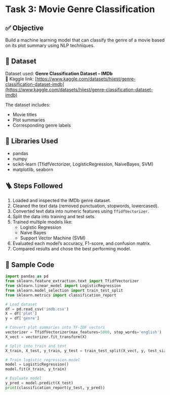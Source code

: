 # Task 3: Movie Genre Classification

## ✅ Objective
Build a machine learning model that can classify the genre of a movie based on its plot summary using NLP techniques.

## 🧠 Dataset
Dataset used: **Genre Classification Dataset – IMDb**  
📎 Kaggle link: [https://www.kaggle.com/datasets/hijest/genre-classification-dataset-imdb](https://www.kaggle.com/datasets/hijest/genre-classification-dataset-imdb)

The dataset includes:
- Movie titles
- Plot summaries
- Corresponding genre labels

## 🔧 Libraries Used
- pandas
- numpy
- scikit-learn (TfidfVectorizer, LogisticRegression, NaiveBayes, SVM)
- matplotlib, seaborn

## 🪜 Steps Followed
1. Loaded and inspected the IMDb genre dataset.
2. Cleaned the text data (removed punctuation, stopwords, lowercased).
3. Converted text data into numeric features using `TfidfVectorizer`.
4. Split the data into training and test sets.
5. Trained multiple models like:
   - Logistic Regression
   - Naive Bayes
   - Support Vector Machine (SVM)
6. Evaluated each model’s accuracy, F1-score, and confusion matrix.
7. Compared results and chose the best performing model.

## 🧾 Sample Code
```python
import pandas as pd
from sklearn.feature_extraction.text import TfidfVectorizer
from sklearn.linear_model import LogisticRegression
from sklearn.model_selection import train_test_split
from sklearn.metrics import classification_report

# Load dataset
df = pd.read_csv('imdb.csv')
X = df['plot']
y = df['genre']

# Convert plot summaries into TF-IDF vectors
vectorizer = TfidfVectorizer(max_features=5000, stop_words='english')
X_vect = vectorizer.fit_transform(X)

# Split into train and test
X_train, X_test, y_train, y_test = train_test_split(X_vect, y, test_size=0.2, random_state=42)

# Train logistic regression model
model = LogisticRegression()
model.fit(X_train, y_train)

# Evaluate model
y_pred = model.predict(X_test)
print(classification_report(y_test, y_pred))

